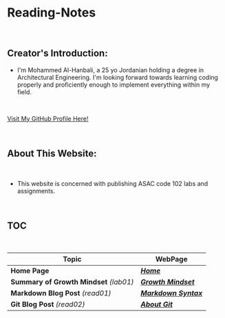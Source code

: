 # Reading-Notes

<br>

## Creator's Introduction:

- I'm Mohammed Al-Hanbali, a 25 yo Jordanian holding a degree in Architectural Engineering.
 I'm looking forward towards learning coding properly and proficiently enough to implement everything within my field.

<br>

[Visit My GitHub Profile Here!](https://github.com/Moha-AlHanbali)

<br>

## About This Website:

<br>

- This website is concerned with publishing ASAC code 102 labs and assignments.

<br>

## TOC

<br>

**Topic**                                  |   **WebPage**
-------------------------------------------|----------------------------------------
**Home Page**                              |  [***Home***](README.md)
**Summary of Growth Mindset** *(lab01)*    |  [***Growth Mindset***](lab01.md)
**Markdown Blog Post** *(read01)*          |  [***Markdown Syntax***](read01.md)
**Git Blog Post** *(read02)*               |  [***About Git***](read02.md)